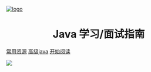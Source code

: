 [![logo](images/icon.png)](https://github.com/luckymaosh/advanced-java)

<h1 align="center">Java 学习/面试指南</h1>

[常用资源](https://shimo.im/docs/MuiACIg1HlYfVxrj/)
[高级java](<http://www.ruobiying.online/advanced-java/>)
[开始阅读](#java)

![](./media/pictures/rostyslav-savchyn-5joK905gcGc-unsplash.jpg)


